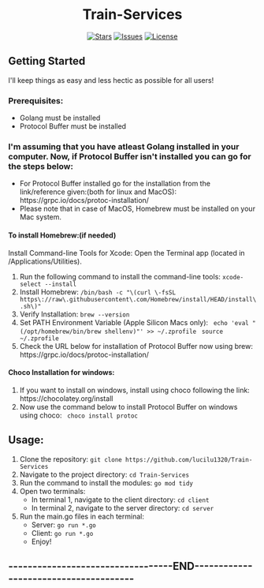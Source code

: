 <!DOCTYPE html>
<html>
<head>
  <meta charset="utf-8">
  
</head>
<body>

  <h1 align="center">Train-Services</h1>

  <p align="center">
    <a href="https://github.com/lucilu1320/Train-Services"><img src="https://img.shields.io/github/stars/lucilu1320/Train-Services?style=flat-square" alt="Stars"></a>
    <a href="https://github.com/lucilu1320/Train-Services/issues"><img src="https://img.shields.io/github/issues/lucilu1320/Train-Services?style=flat-square" alt="Issues"></a>
    <a href="https://github.com/lucilu1320/Train-Services/blob/master/LICENSE"><img src="https://img.shields.io/github/license/lucilu1320/Train-Services?style=flat-square" alt="License"></a>
  </p>

  <h2>Getting Started</h2>

  <p>I'll keep things as easy and less hectic as possible for all users!</p>

  <h3>Prerequisites:</h3>

  <ul>
    <li>Golang must be installed</li>
    <li>Protocol Buffer must be installed</li>
  </ul>



  <h3>I'm assuming that you have atleast Golang installed in your computer.
     Now, if Protocol Buffer isn't installed you can go for the steps below:</h3>

  <ul>
    <li>For Protocol Buffer installed go for the installation from the link/reference given:(both for linux and MacOS): https://grpc.io/docs/protoc-installation/</li>
    <li>Please note that in case of MacOS, Homebrew must be installed on your Mac system.</li>
  </ul>

  <h4>To install Homebrew:(if needed)</h4>
  <p> Install Command-line Tools for Xcode:
    Open the Terminal app (located in /Applications/Utilities).</p>

  <ol>
    
  <li>Run the following command to install the command-line tools:
      <code>xcode-select --install</code> </li>
    <li>Install Homebrew:
      <code>/bin/bash -c "<span class="math-inline">\(curl \-fsSL https\://raw\.githubusercontent\.com/Homebrew/install/HEAD/install\.sh\)"</code> </li>
        
<li>Verify Installation:
<code>brew --version</code>
</li>
<li>Set PATH Environment Variable (Apple Silicon Macs only):
<code> echo 'eval "</span>(/opt/homebrew/bin/brew shellenv)"' >> ~/.zprofile </code>
      <code>source ~/.zprofile </code>
    </li>
<li> Check the URL below for installation of Protocol Buffer now using brew: https://grpc.io/docs/protoc-installation/</li>
  </ol>

<h4>Choco Installation for windows:</h4>
<ol>
<li> If you want to install on windows, install using choco following the link: https://chocolatey.org/install </li>
<li>Now use the command below to install Protocol Buffer on windows using choco: <code> choco install protoc </code> </li>

  
</ol>

  <h2>Usage:</h2>

  <ol>
    <li>Clone the repository:
      <code>git clone https://github.com/lucilu1320/Train-Services</code>
    </li>
    <li>Navigate to the project directory:
      <code>cd Train-Services</code>
      
   </li>
   <li>Run the command to install the modules:
     <code>go mod tidy</code>
   </li>
    <li>Open two terminals:
      <ul>
        <li>In terminal 1, navigate to the client directory:
          <code>cd client</code>
        </li>
        <li>In terminal 2, navigate to the server directory:
          <code>cd server</code>
        </li>
      </ul>
    </li>
    <li>Run the main.go files in each terminal:
      <ul>
        <li>Server: <code>go run *.go</code></li>
        <li>Client: <code>go run *.go</code></li>
        <li>Enjoy!</li>
        
  </ul>
    </li>
  </ol>
<h2>----------------------------------END--------------------------------------</h2>

